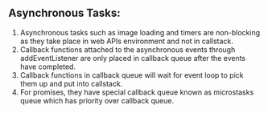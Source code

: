 ## Asynchronous Tasks:
1) Asynchronous tasks such as image loading and timers are non-blocking as they take place in web APIs environment and not in callstack.
2) Callback functions attached to the asynchronous events through addEventListener are only placed in callback queue after the events have completed.
3) Callback functions in callback queue will wait for event loop to pick them up and put into callstack. 
4) For promises, they have special callback queue known as microstasks queue which has priority over callback queue.
